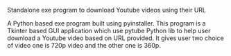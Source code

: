 Standalone exe program to download Youtube videos using their URL


A Python based exe program built using pyinstaller.
This program is a Tkinter based GUI application which use pytube Python lib to help user download a Youtube video based on URL provided.
It gives user two choice of video one is 720p video and the other one is 360p.
